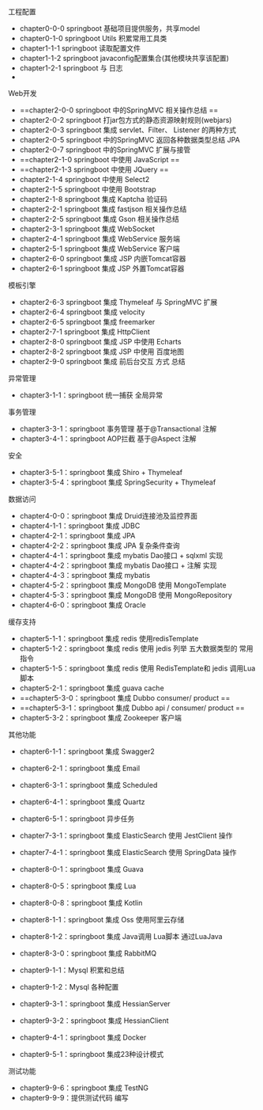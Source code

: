 工程配置

- chapter0-0-0 springboot 基础项目提供服务，共享model
- chapter0-1-0 springboot Utils 积累常用工具类
- chapter1-1-1 springboot 读取配置文件
- chapter1-1-2 springboot  javaconfig配置集合(其他模块共享该配置)
- chapter1-2-1 springboot  与 日志
- 

Web开发

- ==chapter2-0-0 springboot  中的SpringMVC  相关操作总结 ==
- chapter2-0-2 springboot  打jar包方式的静态资源映射规则(webjars)
- chapter2-0-3 springboot  集成  servlet、Filter、 Listener 的两种方式
- chapter2-0-5 springboot  中的SpringMVC   返回各种数据类型总结 JPA
- chapter2-0-7 springboot  中的SpringMVC 扩展与接管
- ==chapter2-1-0 springboot  中使用 JavaScript ==
- ==chapter2-1-3 springboot  中使用 JQuery ==
- chapter2-1-4 springboot  中使用 Select2
- chapter2-1-5 springboot  中使用 Bootstrap
- chapter2-1-8 springboot  集成 Kaptcha 验证码
- chapter2-2-1 springboot  集成 fastjson  相关操作总结
- chapter2-2-5 springboot  集成 Gson  相关操作总结
- chapter2-3-1 springboot  集成 WebSocket
- chapter2-4-1 springboot  集成 WebService 服务端
- chapter2-5-1 springboot  集成 WebService 客户端
- chapter2-6-0 springboot  集成  JSP 内嵌Tomcat容器
- chapter2-6-1 springboot  集成  JSP 外置Tomcat容器



模板引擎

- chapter2-6-3 springboot  集成  Thymeleaf 与 SpringMVC 扩展
- chapter2-6-4 springboot  集成  velocity
- chapter2-6-5 springboot  集成  freemarker
- chapter2-7-1 springboot  集成 HttpClient
- chapter2-8-0 springboot  集成  JSP 中使用 Echarts
- chapter2-8-2 springboot  集成  JSP 中使用 百度地图
- chapter2-9-0 springboot  集成  前后台交互  方式 总结

异常管理

- chapter3-1-1：springboot 统一捕获 全局异常

事务管理

- chapter3-3-1：springboot  事务管理   基于@Transactional 注解
- chapter3-4-1：springboot  AOP拦截   基于@Aspect 注解



安全

- chapter3-5-1：springboot  集成  Shiro +  Thymeleaf
- chapter3-5-4：springboot  集成  SpringSecurity +  Thymeleaf

数据访问

- chapter4-0-0：springboot 集成  Druid连接池及监控界面
- chapter4-1-1：springboot 集成 JDBC   
- chapter4-2-1：springboot 集成 JPA  
- chapter4-2-2：springboot 集成 JPA  复杂条件查询  
- chapter4-4-1：springboot 集成 mybatis   Dao接口 + sqlxml 实现 
- chapter4-4-2：springboot 集成 mybatis   Dao接口 +  注解 实现
- chapter4-4-3：springboot 集成 mybatis 
- chapter4-5-2：springboot 集成 MongoDB  使用 MongoTemplate
- chapter4-5-3：springboot 集成 MongoDB  使用 MongoRepository
- chapter4-6-0：springboot 集成 Oracle



缓存支持

- chapter5-1-1：springboot 集成 redis     使用redisTemplate
- chapter5-1-2：springboot 集成 redis     使用 jedis 列举 五大数据类型的 常用指令
- chapter5-1-5：springboot 集成 redis     使用 RedisTemplate和 jedis 调用Lua脚本   
- chapter5-2-1：springboot 集成  guava cache
- ==chapter5-3-0：springboot 集成 Dubbo consumer/ product ==
- ==chapter5-3-1：springboot 集成 Dubbo api / consumer/ product ==
- chapter5-3-2：springboot 集成  Zookeeper 客户端

其他功能

- chapter6-1-1：springboot 集成 Swagger2
- chapter6-2-1：springboot 集成 Email
- chapter6-3-1：springboot 集成 Scheduled
- chapter6-4-1：springboot 集成 Quartz
- chapter6-5-1：springboot  异步任务
- chapter7-3-1：springboot 集成 ElasticSearch  使用 JestClient 操作
- chapter7-4-1：springboot 集成 ElasticSearch  使用 SpringData 操作
- chapter8-0-1：springboot 集成 Guava

- chapter8-0-5：springboot 集成 Lua
- chapter8-0-8：springboot 集成 Kotlin

- chapter8-1-1：springboot 集成 Oss  使用阿里云存储
- chapter8-1-2：springboot 集成 Java调用 Lua脚本  通过LuaJava
- chapter8-3-0：springboot 集成 RabbitMQ
- chapter9-1-1：Mysql 积累和总结
- chapter9-1-2：Mysql  各种配置
- chapter9-3-1：springboot 集成 HessianServer
- chapter9-3-2：springboot 集成 HessianClient
- chapter9-4-1：springboot 集成 Docker
- chapter9-5-1：springboot 集成23种设计模式
  

测试功能

- chapter9-9-6：springboot 集成 TestNG
- chapter9-9-9：提供测试代码 编写
